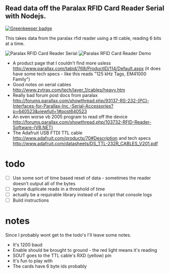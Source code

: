 ## Read data off the Paralax RFID Card Reader Serial with Nodejs.

[![Greenkeeper badge](https://badges.greenkeeper.io/reconbot/rfid-reader.svg)](https://greenkeeper.io/)

This takes data from the paralax rfid reader using a ttl cable, reading 6 bits at a time.

![Paralax RFID Card Reader Serial](https://raw.github.com/reconbot/rfid-reader/master/28140-M.jpg)
![Paralax RFID Card Reader Demo](https://raw.github.com/reconbot/rfid-reader/master/paralax-rfid-reader.jpg)

 - A product page that I couldn't find more usless http://www.parallax.com/tabid/768/ProductID/114/Default.aspx (it does have some tech specs - like this reads "125 kHz Tags, EM41000 Family")
 - Good notes on serial cables http://www.zytrax.com/tech/layer_1/cables/heavy.htm
 - Really bad forum post docs from paralax http://forums.parallax.com/showthread.php/93137-RS-232-(PC)-Interfaces-for-Parallax-Inc.-Serial-Accessories?p=640523&viewfull=1#post640523
 - An even worse vb 2005 program to read off the device http://forums.parallax.com/showthread.php/103732-RFID-Reader-Software-(VB.NET)
 - The Adafruit USB FTDI TTL cable http://www.adafruit.com/products/70#Description and tech specs http://www.adafruit.com/datasheets/DS_TTL-232R_CABLES_V201.pdf

# todo
 - [ ] Use some sort of time based reset of data - sometimes the reader doesn't output all of the bytes
 - [ ] ignore duplicate reads in a threshold of time
 - [ ] actually be a requirable library instead of a script that console logs
 - [ ] Build instructions

# notes
Since I probably wont get to the todo's I'll leave some notes.
 - It's 1200 baud
 - Enable should be brought to ground - the red light means it's reading
 - SOUT goes to the TTL cable's RXD (yellow) pin
 - It's fun to play with
 - The cards have 6 byte ids probably
